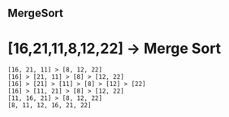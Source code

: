 ## MergeSort
# [16,21,11,8,12,22] -> Merge Sort

    [16, 21, 11] > [8, 12, 22]
    [16] > [21, 11] > [8] > [12, 22]
    [16] > [21] > [11] > [8] > [12] > [22]
    [16] > [11, 21] > [8] > [12, 22]
    [11, 16, 21] > [8, 12, 22]
    [8, 11, 12, 16, 21, 22]
